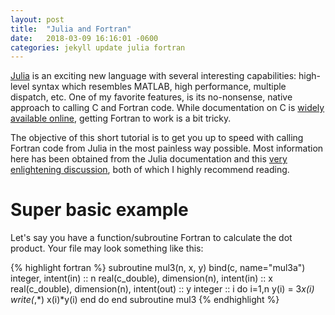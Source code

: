 ```yaml
---
layout: post
title:  "Julia and Fortran"
date:   2018-03-09 16:16:01 -0600
categories: jekyll update julia fortran
---
```


[Julia](https:/julialang.org/) is an exciting new language with several interesting capabilities: high-level syntax which resembles MATLAB, high performance, multiple dispatch, etc. One of my favorite features, is its no-nonsense, native approach to calling C and Fortran code. While documentation on C is [widely available online](https://docs.julialang.org/en/stable/manual/calling-c-and-fortran-code/), getting Fortran to work is a bit tricky.

The objective of this short tutorial is to get you up to speed with calling Fortran code from Julia in the most painless way possible.
Most information here has been obtained from the Julia documentation and this [very enlightening discussion](https://groups.google.com/forum/#!topic/julia-users/Hujil3RqWQQ), both of which I highly recommend reading.

Super basic example
===================
Let's say you have a function/subroutine Fortran to calculate the dot product. Your file may look something like this:

{% highlight fortran %}
subroutine mul3(n, x, y) bind(c, name="mul3a")
integer, intent(in) :: n
real(c_double), dimension(n), intent(in) :: x
real(c_double), dimension(n), intent(out) :: y
integer :: i
    do i=1,n
    y(i) = 3*x(i)
write(*,*) x(i)*y(i)
    end do
    end subroutine mul3
{% endhighlight %}



